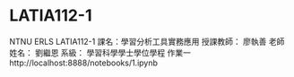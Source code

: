 # LATIA112-1
NTNU ERLS LATIA112-1
課名：學習分析工具實務應用 
授課教師： 廖執善 老師
姓名： 劉繼恩
系級： 學習科學學士學位學程
作業一http://localhost:8888/notebooks/1.ipynb
